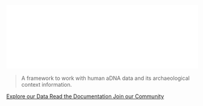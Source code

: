 ![Logo](_media/Poseidon-Logo-Horizontal-White.svg)

> A framework to work with human aDNA data and its archaeological context information.

[Explore our Data <i class="fas fa-globe"></i>](https://server.poseidon-adna.org)
[Read the Documentation <i class="fab fa-readme"></i>](home.md)
[Join our Community <i class="fab fa-gitter"></i>](https://app.gitter.im/#/room/!TycQipeBdEPTHWqilU:gitter.im)
